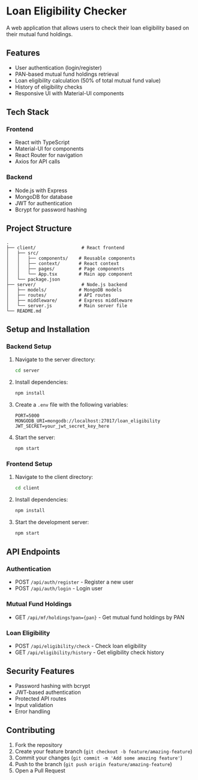 # Loan Eligibility Checker

A web application that allows users to check their loan eligibility based on their mutual fund holdings.

## Features

- User authentication (login/register)
- PAN-based mutual fund holdings retrieval
- Loan eligibility calculation (50% of total mutual fund value)
- History of eligibility checks
- Responsive UI with Material-UI components

## Tech Stack

### Frontend
- React with TypeScript
- Material-UI for components
- React Router for navigation
- Axios for API calls

### Backend
- Node.js with Express
- MongoDB for database
- JWT for authentication
- Bcrypt for password hashing

## Project Structure

```
.
├── client/                 # React frontend
│   ├── src/
│   │   ├── components/    # Reusable components
│   │   ├── context/       # React context
│   │   ├── pages/         # Page components
│   │   └── App.tsx        # Main app component
│   └── package.json
├── server/                 # Node.js backend
│   ├── models/            # MongoDB models
│   ├── routes/            # API routes
│   ├── middleware/        # Express middleware
│   └── server.js          # Main server file
└── README.md
```

## Setup and Installation

### Backend Setup

1. Navigate to the server directory:
   ```bash
   cd server
   ```

2. Install dependencies:
   ```bash
   npm install
   ```

3. Create a `.env` file with the following variables:
   ```
   PORT=5000
   MONGODB_URI=mongodb://localhost:27017/loan_eligibility
   JWT_SECRET=your_jwt_secret_key_here
   ```

4. Start the server:
   ```bash
   npm start
   ```

### Frontend Setup

1. Navigate to the client directory:
   ```bash
   cd client
   ```

2. Install dependencies:
   ```bash
   npm install
   ```

3. Start the development server:
   ```bash
   npm start
   ```

## API Endpoints

### Authentication
- POST `/api/auth/register` - Register a new user
- POST `/api/auth/login` - Login user

### Mutual Fund Holdings
- GET `/api/mf/holdings?pan={pan}` - Get mutual fund holdings by PAN

### Loan Eligibility
- POST `/api/eligibility/check` - Check loan eligibility
- GET `/api/eligibility/history` - Get eligibility check history

## Security Features

- Password hashing with bcrypt
- JWT-based authentication
- Protected API routes
- Input validation
- Error handling

## Contributing

1. Fork the repository
2. Create your feature branch (`git checkout -b feature/amazing-feature`)
3. Commit your changes (`git commit -m 'Add some amazing feature'`)
4. Push to the branch (`git push origin feature/amazing-feature`)
5. Open a Pull Request 